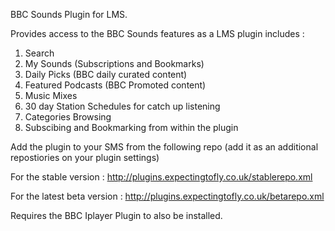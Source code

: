 BBC Sounds Plugin for LMS.

Provides access to the BBC Sounds features as a LMS plugin includes :

1. Search
2. My Sounds (Subscriptions and Bookmarks)
3. Daily Picks (BBC daily curated content) 
4. Featured Podcasts (BBC Promoted content)
5. Music Mixes
6. 30 day Station Schedules for catch up listening
7. Categories Browsing
8. Subscibing and Bookmarking from within the plugin

Add the plugin to your SMS from the following repo (add it as an additional repostiories on your plugin settings)

  For the stable version :  http://plugins.expectingtofly.co.uk/stablerepo.xml
  
  For the latest beta version : http://plugins.expectingtofly.co.uk/betarepo.xml 
  
  Requires the BBC Iplayer Plugin to also be installed. 
